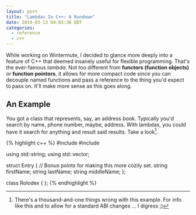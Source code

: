 ```yaml
---
layout: post
title: "Lambdas In C++: A Rundown"
date: 2014-03-13 04:03:38 EDT
categories:
  - reference
  - c++
---
```


While working on Wintermute, I decided to glance more deeply into a feature of
C++ that deemed insanely useful for flexible programming. That's the
ever-famous *lambda*. Not too different from **functors (function objects)**
or **function pointors**, it allows for more compact code since you can
decouple named functions and pass a reference to the thing you'd expect to
pass on. It'll make more sense as this goes along.

## An Example

You got a class that represents, say, an address book. Typically you'd search
by name, phone number, maybe, address. With lambdas, you could have it search
for anything and result said results. Take a look[^1].

{% highlight c++ %}
#include <string>
#include <vector>

using std::string;
using std::vector;

struct Entry
{
  // Bonus points for making this more cozily set.
  string firstName;
  string lastName;
  string middleName;
};

class Rolodex {
};
{% endhighlight %}

[^1]: There's a thousand-and-one things wrong with this example. For info like
this and to allow for a standard ABI changes ... I digress ;)
